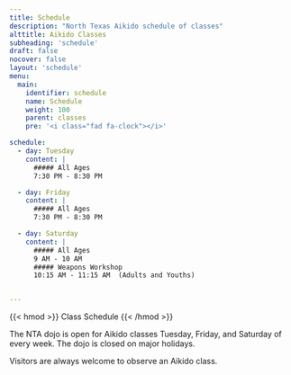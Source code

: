 ```yaml
---
title: Schedule
description: "North Texas Aikido schedule of classes"
alttitle: Aikido Classes
subheading: 'schedule'
draft: false
nocover: false
layout: 'schedule'
menu:
  main:
    identifier: schedule
    name: Schedule
    weight: 100
    parent: classes
    pre: '<i class="fad fa-clock"></i>'

schedule:
  - day: Tuesday
    content: |
      ##### All Ages
      7:30 PM - 8:30 PM

  - day: Friday
    content: |
      ##### All Ages
      7:30 PM - 8:30 PM

  - day: Saturday
    content: |
      ##### All Ages
      9 AM - 10 AM
      ##### Weapons Workshop
      10:15 AM - 11:15 AM  (Adults and Youths)


---
```

{{< hmod >}}
Class Schedule
{{< /hmod >}}

The NTA dojo is open for Aikido classes Tuesday, Friday, and Saturday of every week. The dojo is closed on major holidays.

Visitors are always welcome to observe an Aikido class.
